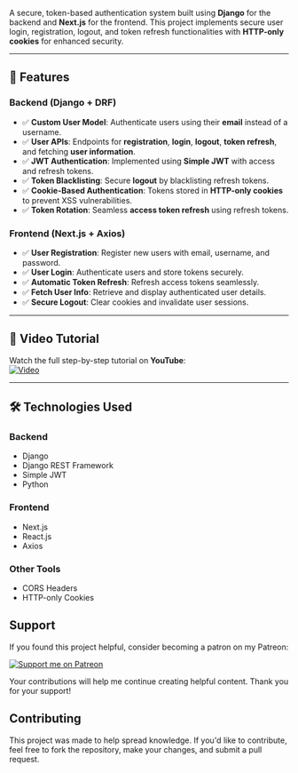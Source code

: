 ﻿A secure, token-based authentication system built using **Django** for the backend and **Next.js** for the frontend. This project implements secure user login, registration, logout, and token refresh functionalities with **HTTP-only cookies** for enhanced security.

---

## 🚀 **Features**

### **Backend (Django + DRF)**  
- ✅ **Custom User Model**: Authenticate users using their **email** instead of a username.  
- ✅ **User APIs**: Endpoints for **registration**, **login**, **logout**, **token refresh**, and fetching **user information**.  
- ✅ **JWT Authentication**: Implemented using **Simple JWT** with access and refresh tokens.  
- ✅ **Token Blacklisting**: Secure **logout** by blacklisting refresh tokens.  
- ✅ **Cookie-Based Authentication**: Tokens stored in **HTTP-only cookies** to prevent XSS vulnerabilities.  
- ✅ **Token Rotation**: Seamless **access token refresh** using refresh tokens.

### **Frontend (Next.js + Axios)**  
- ✅ **User Registration**: Register new users with email, username, and password.  
- ✅ **User Login**: Authenticate users and store tokens securely.  
- ✅ **Automatic Token Refresh**: Refresh access tokens seamlessly.  
- ✅ **Fetch User Info**: Retrieve and display authenticated user details.  
- ✅ **Secure Logout**: Clear cookies and invalidate user sessions.  

---

## 🎥 **Video Tutorial**

Watch the full step-by-step tutorial on **YouTube**:  
[![Video](https://img.youtube.com/vi/TS1v_-ppICk/0.jpg)](https://youtu.be/TS1v_-ppICk)

---

## 🛠️ **Technologies Used**

### **Backend**
- Django  
- Django REST Framework  
- Simple JWT  
- Python  

### **Frontend**
- Next.js  
- React.js  
- Axios  

### **Other Tools**
- CORS Headers  
- HTTP-only Cookies  

## Support

If you found this project helpful, consider becoming a patron on my Patreon:

[![Support me on Patreon](https://img.shields.io/badge/Support%20me%20on-Patreon-orange.svg)](https://www.patreon.com/PikoCanFly)

Your contributions will help me continue creating helpful content. Thank you for your support!

## Contributing

This project was made to help spread knowledge. If you'd like to contribute, feel free to fork the repository, make your changes, and submit a pull request.


